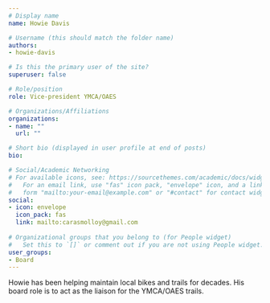 ```yaml
---
# Display name
name: Howie Davis

# Username (this should match the folder name)
authors:
- howie-davis

# Is this the primary user of the site?
superuser: false

# Role/position
role: Vice-president YMCA/OAES

# Organizations/Affiliations
organizations:
- name: ""
  url: ""

# Short bio (displayed in user profile at end of posts)
bio:

# Social/Academic Networking
# For available icons, see: https://sourcethemes.com/academic/docs/widgets/#icons
#   For an email link, use "fas" icon pack, "envelope" icon, and a link in the
#   form "mailto:your-email@example.com" or "#contact" for contact widget.
social:
- icon: envelope
  icon_pack: fas
  link: mailto:carasmolloy@gmail.com
  
# Organizational groups that you belong to (for People widget)
#   Set this to `[]` or comment out if you are not using People widget.  
user_groups:
- Board
---
```


Howie has been helping maintain local bikes and trails for decades. His board role is to act as the liaison for the YMCA/OAES trails.
